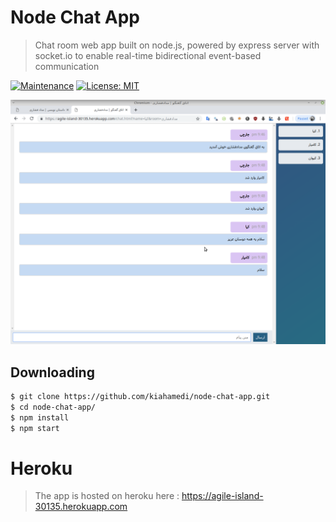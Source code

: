 # Node Chat App
> Chat room web app built on node.js, powered by express server with socket.io to enable real-time bidirectional event-based communication

[![Maintenance](https://img.shields.io/badge/Maintained%3F-yes-green.svg)](https://GitHub.com/Naereen/StrapDown.js/graphs/commit-activity)
[![License: MIT](https://img.shields.io/badge/License-MIT-yellow.svg)](https://opensource.org/licenses/MIT)
<!-- [![Packagist](https://img.shields.io/packagist/v/symfony/symfony.svg)]() -->

![alt text](https://raw.githubusercontent.com/kiahamedi/node-chat-app/master/Screenshot_2019-04-05_21-48-57.png)

## Downloading
```bash
$ git clone https://github.com/kiahamedi/node-chat-app.git
$ cd node-chat-app/
$ npm install
$ npm start 
```

# Heroku 
> The app is hosted on heroku here : https://agile-island-30135.herokuapp.com
